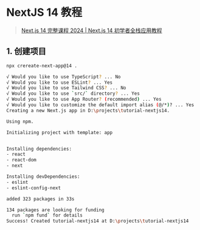 # NextJS 14 教程

> [Next.js 14 完整课程 2024 |  Next.js 14 初学者全栈应用教程](https://www.bilibili.com/video/BV1n64y1n7xE?vd_source=203ba32c6e8a30f1d0f8f77bf3edf483)


## 1. 创建项目

```bash linenums="1"
npx crereate-next-app@14 .

√ Would you like to use TypeScript? ... No
√ Would you like to use ESLint? ... Yes
√ Would you like to use Tailwind CSS? ... No
√ Would you like to use `src/` directory? ... Yes
√ Would you like to use App Router? (recommended) ... Yes
√ Would you like to customize the default import alias (@/*)? ... Yes
Creating a new Next.js app in D:\projects\tutorial-nextjs14.

Using npm.

Initializing project with template: app


Installing dependencies:
- react
- react-dom
- next

Installing devDependencies:
- eslint
- eslint-config-next

added 323 packages in 33s

134 packages are looking for funding
  run `npm fund` for details
Success! Created tutorial-nextjs14 at D:\projects\tutorial-nextjs14
```

